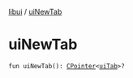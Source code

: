 [libui](index.md) / [uiNewTab](./ui-new-tab.md)

# uiNewTab

`fun uiNewTab(): `[`CPointer`](../kotlinx.cinterop/-c-pointer/index.md)`<`[`uiTab`](ui-tab.md)`>?`